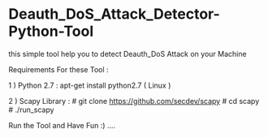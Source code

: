 # Deauth_DoS_Attack_Detector-Python-Tool

this simple tool help you to detect Deauth_DoS Attack on your Machine

Requirements For these Tool :

1 ) Python 2.7 : apt-get install python2.7 ( Linux )

2 ) Scapy Library : # git clone https://github.com/secdev/scapy # cd scapy # ./run_scapy

Run the Tool and Have Fun :) ....
